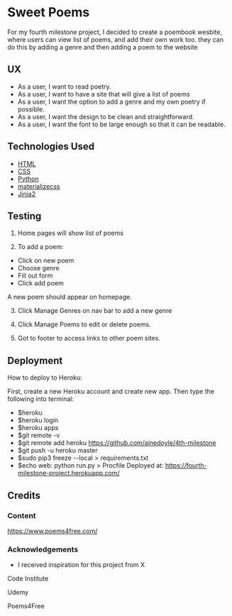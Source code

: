 # Sweet Poems

For my fourth milestone project, I decided to create a poembook wesbite, where users can view list of poems, and add their own work too. they can do this by adding a genre and then adding a poem to the website
 
## UX
 

- As a user, I want to read poetry.
- As a user, I want to have a site that will give a list of poems
- As a user, I want the option to add a genre and my own poetry if possible.
- As a user, I want the design to be clean and straightforward.
- As a user, I want the font to be large enough so that it can be readable. 


## Technologies Used

- [HTML](https://www.w3schools.com/html/)
- [CSS](https://www.w3schools.com/css/default.asp)
- [Python](https://www.python.org/)
- [materializecss](https://materializecss.com//)
- [Jinja2](http://jinja.pocoo.org/docs/2.10/)

## Testing

1) Home pages will show list of poems

2) To add a poem:
- Click on new poem
- Choose genre
- Fill out form
- Click add poem

A new poem should appear on homepage.

3) Click Manage Genres on nav bar to add a new genre

4) Click Manage Poems to edit or delete poems.

5) Got to footer to access links to other poem sites.

## Deployment

How to deploy to Heroku:

First, create a new Heroku account and create new app. Then type the following into terminal:

- $heroku 
- $heroku login
- $heroku apps
- $git remote -v
- $git remote add heroku https://github.com/ainedoyle/4th-milestone
- $git push -u heroku master
- $sudo pip3 freeze --local > requirements.txt
- $echo web: python run.py > Procfile
Deployed at: https://fourth-milestone-project.herokuapp.com/

## Credits


### Content

https://www.poems4free.com/


### Acknowledgements

- I received inspiration for this project from X

Code Institute 

Udemy

Poems4Free
